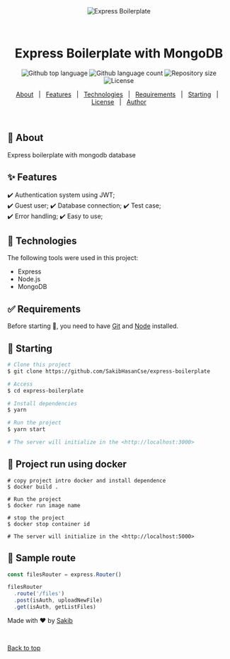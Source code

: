 <div align="center" id="top"> 
  <img src="./.github/app.gif" alt="Express Boilerplate" />

  &#xa0;

  <!-- <a href="https://expressboilerplate.netlify.app">Demo</a> -->
</div>

<h1 align="center">Express Boilerplate with MongoDB</h1>

<p align="center">
  <img alt="Github top language" src="https://img.shields.io/github/languages/top/SakibHasanCse/express-boilerplate?color=56BEB8">

  <img alt="Github language count" src="https://img.shields.io/github/languages/count/SakibHasanCse/express-boilerplate?color=56BEB8">

  <img alt="Repository size" src="https://img.shields.io/github/repo-size/SakibHasanCse/express-boilerplate?color=56BEB8">

  <img alt="License" src="https://img.shields.io/github/license/SakibHasanCse/express-boilerplate?color=56BEB8">

  <!-- <img alt="Github issues" src="https://img.shields.io/github/issues/SakibHasanCse/express-boilerplate?color=56BEB8" /> -->

  <!-- <img alt="Github forks" src="https://img.shields.io/github/forks/SakibHasanCse/express-boilerplate?color=56BEB8" /> -->

  <!-- <img alt="Github stars" src="https://img.shields.io/github/stars/SakibHasanCse/express-boilerplate?color=56BEB8" /> -->
</p>

<!-- Status -->

<!-- <h4 align="center"> 
	🚧  Express Boilerplate 🚀 Under construction...  🚧
</h4> 

<hr> -->

<p align="center">
  <a href="#dart-about">About</a> &#xa0; | &#xa0; 
  <a href="#sparkles-features">Features</a> &#xa0; | &#xa0;
  <a href="#rocket-technologies">Technologies</a> &#xa0; | &#xa0;
  <a href="#white_check_mark-requirements">Requirements</a> &#xa0; | &#xa0;
  <a href="#checkered_flag-starting">Starting</a> &#xa0; | &#xa0;
  <a href="#memo-license">License</a> &#xa0; | &#xa0;
  <a href="https://github.com/SakibHasanCse" target="_blank">Author</a>
</p>

<br>

## :dart: About ##
Express boilerplate with mongodb database 
## :sparkles: Features ##

:heavy_check_mark: Authentication system using JWT;\
:heavy_check_mark: Guest user;
:heavy_check_mark: Database connection;
:heavy_check_mark: Test case;\
:heavy_check_mark: Error handling;
:heavy_check_mark: Easy to use;

## :rocket: Technologies ##

The following tools were used in this project:

- Express
- Node.js
- MongoDB

## :white_check_mark: Requirements ##

Before starting :checkered_flag:, you need to have [Git](https://git-scm.com) and [Node](https://nodejs.org/en/) installed.

## :checkered_flag: Starting ##

```bash
# Clone this project
$ git clone https://github.com/SakibHasanCse/express-boilerplate

# Access
$ cd express-boilerplate

# Install dependencies
$ yarn

# Run the project
$ yarn start

# The server will initialize in the <http://localhost:3000>
```
## :checkered_flag: Project run using docker ##
```shell
# copy project intro docker and install dependence
$ docker build .

# Run the project
$ docker run image name

# stop the project
$ docker stop container id

# The server will initialize in the <http://localhost:5000>
```


## :checkered_flag: Sample route ##
```javascript
const filesRouter = express.Router()

filesRouter
  .route('/files')
  .post(isAuth, uploadNewFile)
  .get(isAuth, getListFiles)
```


Made with :heart: by <a href="https://github.com/SakibHasanCse" target="_blank">Sakib</a>

&#xa0;

<a href="#top">Back to top</a>
